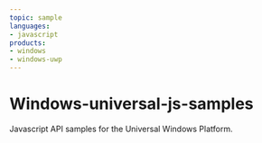 ```yaml
---
topic: sample
languages:
- javascript
products:
- windows
- windows-uwp
---
```


# Windows-universal-js-samples
Javascript API samples for the Universal Windows Platform.
